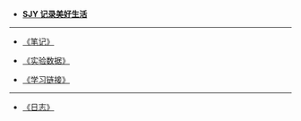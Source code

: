 <!-- docs/_sidebar.md -->
<!-- <link rel="stylesheet" href="//cdn.jsdelivr.net/npm/docsify/themes/dark.css"> -->

*  **[SJY 记录美好生活](/)**

---  


* [《笔记》](/notes/)  

* [《实验数据》](/experiment/)  

* [《学习链接》](/interlinkage.md)



---

* [《日志》](/diary/)
